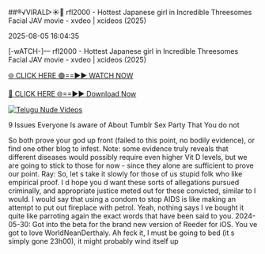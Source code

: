 ##®️√VIRAL▷☀️👄    rfl2000 - Hottest Japanese girl in Incredible Threesomes Facial JAV movie - xvdeo &#124; xcideos (2025)

2025-08-05 16:04:35



[-wATCH-]—    rfl2000 - Hottest Japanese girl in Incredible Threesomes Facial JAV movie - xvdeo &#124; xcideos (2025)

[🌐 CLICK HERE 🟢==►► WATCH NOW](https://www.youtucams.com/tracking/githubcom)

[🔴 CLICK HERE 🌐==►► Download Now](https://www.youtucams.com/tracking/githubcom)

[![Telugu Nude Videos](https://i.imgur.com/dJHk4Zq.gif)](https://www.youtucams.com/tracking/githubcom)



9 Issues Everyone Is aware of About Tumblr Sex Party That You do not

So both prove your god up front (failed to this point, no bodily evidence), or find one other blog to infest. Note: some evidence truly reveals that different diseases would possibly require even higher Vit D levels, but we are going to stick to those for now - since they alone are sufficient to prove our point. Ray: So, let s take it slowly for those of us stupid folk who like empirical proof. I d hope you d want these sorts of allegations pursued criminally, and appropriate justice meted out for these convicted, similar to I would.  I would say that using a condom to stop AIDS is like making an attempt to put out fireplace with petrol. Yeah, nothing says  I ve bought it  quite like parroting again the exact words that have been said to you. 2024-05-30: Got into the beta for the brand new version of Reeder for iOS. You ve got to love WorldNeanDerthaly. Ah feck it, I must be going to bed (it s simply gone 23h00), it might probably wind itself up